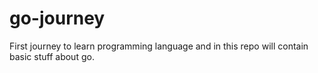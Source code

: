 # go-journey
First journey to learn programming language and in this repo will contain basic stuff about go.
